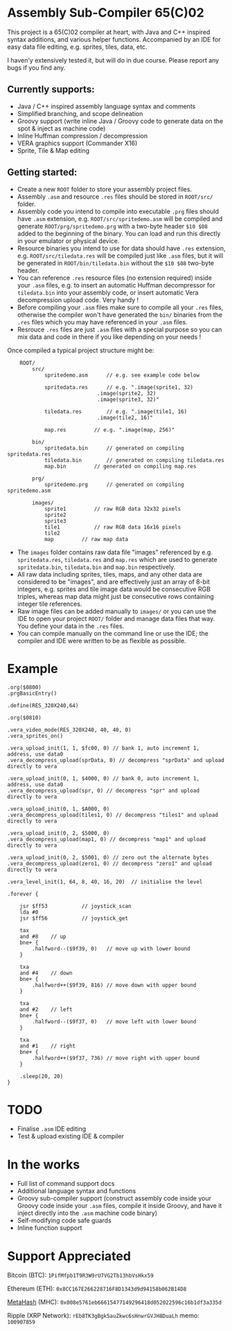 # Assembly Sub-Compiler 65(C)02

This project is a 65(C)02 compiler at heart, with Java and C++ inspired syntax additions, and various helper functions. Accompanied by an IDE for easy data file editing, e.g. sprites, tiles, data, etc.

I haven'y extensively tested it, but will do in due course. Please report any bugs if you find any.

Currently supports:
---
* Java / C++ inspired assembly language syntax and comments
* Simplified branching, and scope delineation
* Groovy support (write inline Java / Groovy code to generate data on the spot & inject as machine code)
* Inline Huffman compression / decompression
* VERA graphics support (Commander X16)
* Sprite, Tile & Map editing

Getting started:
---

* Create a new `ROOT` folder to store your assembly project files.
* Assembly `.asm` and resource `.res` files should be stored in `ROOT/src/` folder. 
* Assembly code you intend to compile into executable `.prg` files should have `.asm` extension, e.g. `ROOT/src/spritedemo.asm` will be compiled and generate `ROOT/prg/spritedemo.prg` with a two-byte header `$10 $08` added to the beginning of the binary. You can load and run this directly in your emulator or physical device.
* Resource binaries you intend to use for data should have `.res` extension, e.g. `ROOT/src/tiledata.res` will be compiled just like `.asm` files, but it will be generated in `ROOT/bin/tiledata.bin` without the `$10 $08` two-byte header.
* You can reference `.res` resource files (no extension required) inside your `.asm` files, e.g. to insert an automatic Huffman decompressor for `tiledata.bin` into your assembly code, or insert automatic Vera decompression upload code. Very handy !
* Before compiling your `.asm` files make sure to compile all your `.res` files, otherwise the compiler won't have generated the `bin/` binaries from the `.res` files which you may have referenced in your `.asm` files.
* Resrouce `.res` files are just `.asm` files with a special purpose so you can mix data and code in there if you like depending on your needs !

Once compiled a typical project structure might be:

```
	ROOT/
		src/
			spritedemo.asm		// e.g. see example code below

			spritedata.res		// e.g. ".image(sprite1, 32)
							 .image(sprite2, 32)
							 .image(sprite3, 32)"
							 
			tiledata.res		// e.g. ".image(tile1, 16)
							 .image(tile2, 16)"
		
			map.res			// e.g. ".image(map, 256)"
		
		bin/
			spritedata.bin		// generated on compiling spritedata.res
			tiledata.bin		// generated on compiling tiledata.res
			map.bin			// generated on compiling map.res
		
		prg/
			spritedemo.prg		// generated on compiling spritedemo.asm
		
		images/
			sprite1			// raw RGB data 32x32 pixels
			sprite2
			sprite3
			tile1			// raw RGB data 16x16 pixels
			tile2
			map			// raw map data
```

* The `images` folder contains raw data file "images" referenced by e.g. `spritedata.res`, `tiledata.res` and `map.res` which are used to generate `spritedata.bin`, `tiledata.bin` and `map.bin` respectively.
* All raw data including sprites, tiles, maps, and any other data are considered to be "images", and are effectively just an array of 8-bit integers, e.g. sprites and tile image data would be consecutive RGB triples, whereas map data might just be consecutive rows containing integer tile references.
* Raw image files can be added manually to `images/` or you can use the IDE to open your project `ROOT/` folder and manage data files that way. You define your data in the `.res` files.
* You can compile manually on the command line or use the IDE; the compiler and IDE were written to be as flexible as possible.

# Example

```
.org($0800)
.prgBasicEntry()

.define(RES_320X240,64)

.org($0810)

.vera_video_mode(RES_320X240, 40, 40, 0)
.vera_sprites_on()

.vera_upload_init(1, 1, $fc00, 0) // bank 1, auto increment 1, address, use data0
.vera_decompress_upload(sprData, 0) // decompress "sprData" and upload directly to vera

.vera_upload_init(0, 1, $4000, 0) // bank 0, auto increment 1, address, use data0
.vera_decompress_upload(spr, 0) // decompress "spr" and upload directly to vera

.vera_upload_init(0, 1, $A000, 0)
.vera_decompress_upload(tiles1, 0) // decompress "tiles1" and upload directly to vera

.vera_upload_init(0, 2, $5000, 0)
.vera_decompress_upload(map1, 0) // decompress "map1" and upload directly to vera

.vera_upload_init(0, 2, $5001, 0) // zero out the alternate bytes
.vera_decompress_upload(zero1, 0) // decompress "zero1" and upload directly to vera

.vera_level_init(1, 64, 8, 40, 16, 20)	// initialise the level

.forever {

	jsr $ff53 			// joystick_scan
	lda #0
	jsr $ff56 			// joystick_get
	
	tax
	and #8	  // up
	bne+ {
		.halfword--($9f39, 0)	// move up with lower bound
	}

	txa
	and #4	  // down
	bne+ {
		.halfword++($9f39, 816)	// move down with upper bound
	}

	txa
	and #2	  // left
	bne+ {
		.halfword--($9f37, 0)	// move left with lower bound
	}
	
	txa
	and #1	  // right
	bne+ {
		.halfword++($9f37, 736)	// move right with upper bound
	}
	
	.sleep(20, 20)
}
```

# TODO

* Finalise `.asm` IDE editing
* Test & upload existing IDE & compiler

# In the works

* Full list of command support docs
* Additional language syntax and functions
* Groovy sub-compiler support (construct assembly code inside your Groovy code inside your `.asm` files, compile it inside Groovy, and have it inject directly into the `.asm` machine code binary)
* Self-modifying code safe guards
* Inline function support

# Support Appreciated

Bitcoin (BTC): `1PifMfpb1T9R3W9rU7VG2Tb13hbVsHkx59`

Ethereum (ETH): `0x8CC167E266228716F8D1343d9d94158b062B14D8`

[MetaHash](https://www.metahash.org) (MHC): `0x008e5761eb66615477149296418d052022596c16b1df3a335d`

Ripple (XRP Network): `rEb8TK3gBgk5auZkwc6sHnwrGVJH8DuaLh` memo: `100907859`
